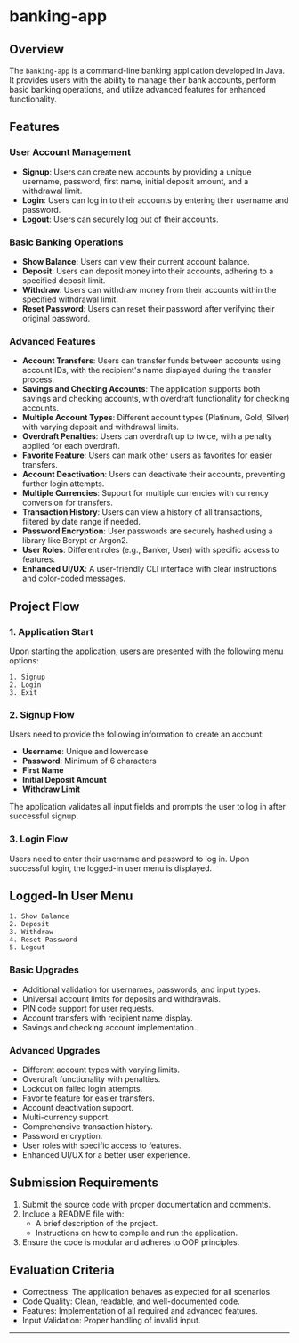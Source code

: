 # banking-app

## Overview

The `banking-app` is a command-line banking application developed in Java. It provides users with the ability to manage their bank accounts, perform basic banking operations, and utilize advanced features for enhanced functionality.

## Features

### User Account Management
- **Signup**: Users can create new accounts by providing a unique username, password, first name, initial deposit amount, and a withdrawal limit.
- **Login**: Users can log in to their accounts by entering their username and password.
- **Logout**: Users can securely log out of their accounts.

### Basic Banking Operations
- **Show Balance**: Users can view their current account balance.
- **Deposit**: Users can deposit money into their accounts, adhering to a specified deposit limit.
- **Withdraw**: Users can withdraw money from their accounts within the specified withdrawal limit.
- **Reset Password**: Users can reset their password after verifying their original password.

### Advanced Features
- **Account Transfers**: Users can transfer funds between accounts using account IDs, with the recipient's name displayed during the transfer process.
- **Savings and Checking Accounts**: The application supports both savings and checking accounts, with overdraft functionality for checking accounts.
- **Multiple Account Types**: Different account types (Platinum, Gold, Silver) with varying deposit and withdrawal limits.
- **Overdraft Penalties**: Users can overdraft up to twice, with a penalty applied for each overdraft.
- **Favorite Feature**: Users can mark other users as favorites for easier transfers.
- **Account Deactivation**: Users can deactivate their accounts, preventing further login attempts.
- **Multiple Currencies**: Support for multiple currencies with currency conversion for transfers.
- **Transaction History**: Users can view a history of all transactions, filtered by date range if needed.
- **Password Encryption**: User passwords are securely hashed using a library like Bcrypt or Argon2.
- **User Roles**: Different roles (e.g., Banker, User) with specific access to features.
- **Enhanced UI/UX**: A user-friendly CLI interface with clear instructions and color-coded messages.

## Project Flow

### 1. Application Start
Upon starting the application, users are presented with the following menu options:
```
1. Signup
2. Login
3. Exit
```

### 2. Signup Flow
Users need to provide the following information to create an account:
- **Username**: Unique and lowercase
- **Password**: Minimum of 6 characters
- **First Name**
- **Initial Deposit Amount**
- **Withdraw Limit**

The application validates all input fields and prompts the user to log in after successful signup.

### 3. Login Flow
Users need to enter their username and password to log in. Upon successful login, the logged-in user menu is displayed.

## Logged-In User Menu
```
1. Show Balance
2. Deposit
3. Withdraw
4. Reset Password
5. Logout
```

### Basic Upgrades
- Additional validation for usernames, passwords, and input types.
- Universal account limits for deposits and withdrawals.
- PIN code support for user requests.
- Account transfers with recipient name display.
- Savings and checking account implementation.

### Advanced Upgrades
- Different account types with varying limits.
- Overdraft functionality with penalties.
- Lockout on failed login attempts.
- Favorite feature for easier transfers.
- Account deactivation support.
- Multi-currency support.
- Comprehensive transaction history.
- Password encryption.
- User roles with specific access to features.
- Enhanced UI/UX for a better user experience.

## Submission Requirements
1. Submit the source code with proper documentation and comments.
2. Include a README file with:
    - A brief description of the project.
    - Instructions on how to compile and run the application.
3. Ensure the code is modular and adheres to OOP principles.

## Evaluation Criteria
- Correctness: The application behaves as expected for all scenarios.
- Code Quality: Clean, readable, and well-documented code.
- Features: Implementation of all required and advanced features.
- Input Validation: Proper handling of invalid input.

---
